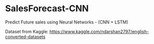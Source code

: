 # SalesForecast-CNN
Predict Future sales using Neural Networks - (CNN + LSTM)


Dataset from Kaggle: https://www.kaggle.com/ndarshan2797/english-converted-datasets
